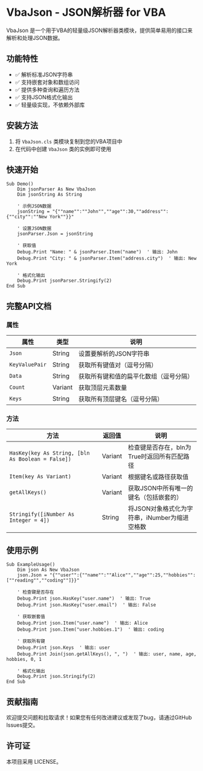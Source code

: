 # VbaJson - JSON解析器 for VBA

VbaJson 是一个用于VBA的轻量级JSON解析器类模块，提供简单易用的接口来解析和处理JSON数据。

## 功能特性

- ✅ 解析标准JSON字符串
- ✅ 支持嵌套对象和数组访问
- ✅ 提供多种查询和遍历方法
- ✅ 支持JSON格式化输出
- ✅ 轻量级实现，不依赖外部库

## 安装方法

1. 将 `VbaJson.cls` 类模块复制到您的VBA项目中
2. 在代码中创建 `VbaJson` 类的实例即可使用

## 快速开始

```vba
Sub Demo()
    Dim jsonParser As New VbaJson
    Dim jsonString As String
    
    ' 示例JSON数据
    jsonString = "{""name"":""John"",""age"":30,""address"":{""city"":""New York""}}"
    
    ' 设置JSON数据
    jsonParser.Json = jsonString
    
    ' 获取值
    Debug.Print "Name: " & jsonParser.Item("name")  ' 输出: John
    Debug.Print "City: " & jsonParser.Item("address.city")  ' 输出: New York
    
    ' 格式化输出
    Debug.Print jsonParser.Stringify(2)
End Sub
```

## 完整API文档

### 属性

| 属性 | 类型 | 说明 |
|------|------|------|
| `Json` | String | 设置要解析的JSON字符串 |
| `KeyValuePair` | String | 获取所有键值对（逗号分隔） |
| `Data` | String | 获取所有键和值的扁平化数组（逗号分隔） |
| `Count` | Variant | 获取顶层元素数量 |
| `Keys` | String | 获取所有顶层键名（逗号分隔） |

### 方法

| 方法 | 返回值 | 说明 |
|------|--------|------|
| `HasKey(key As String, [bln As Boolean = False])` | Variant | 检查键是否存在，bln为True时返回所有匹配路径 |
| `Item(key As Variant)` | Variant | 根据键名或路径获取值 |
| `getAllKeys()` | Variant | 获取JSON中所有唯一的键名（包括嵌套的） |
| `Stringify([iNumber As Integer = 4])` | String | 将JSON对象格式化为字符串，iNumber为缩进空格数 |

## 使用示例

```vba
Sub ExampleUsage()
    Dim json As New VbaJson
    json.Json = "{""user"":{""name"":""Alice"",""age"":25,""hobbies"":[""reading"",""coding""]}}"
    
    ' 检查键是否存在
    Debug.Print json.HasKey("user.name")  ' 输出: True
    Debug.Print json.HasKey("user.email")  ' 输出: False
    
    ' 获取嵌套值
    Debug.Print json.Item("user.name")  ' 输出: Alice
    Debug.Print json.Item("user.hobbies.1")  ' 输出: coding
    
    ' 获取所有键
    Debug.Print json.Keys  ' 输出: user
    Debug.Print Join(json.getAllKeys(), ", ")  ' 输出: user, name, age, hobbies, 0, 1
    
    ' 格式化输出
    Debug.Print json.Stringify(2)
End Sub
```

## 贡献指南

欢迎提交问题和拉取请求！如果您有任何改进建议或发现了bug，请通过GitHub Issues提交。

## 许可证

本项目采用 LICENSE。

